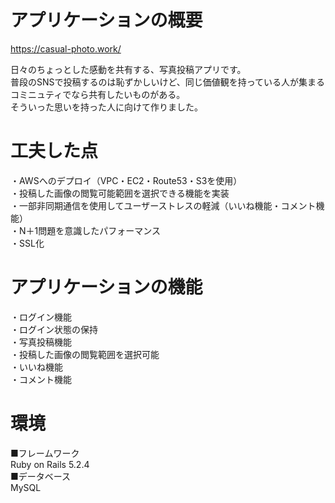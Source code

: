 
# アプリケーションの概要  
 
https://casual-photo.work/
 
 日々のちょっとした感動を共有する、写真投稿アプリです。  
 普段のSNSで投稿するのは恥ずかしいけど、同じ価値観を持っている人が集まるコミニュティでなら共有したいものがある。  
 そういった思いを持った人に向けて作りました。  
 
# 工夫した点  
・AWSへのデプロイ（VPC・EC2・Route53・S3を使用）  
・投稿した画像の閲覧可能範囲を選択できる機能を実装  
・一部非同期通信を使用してユーザーストレスの軽減（いいね機能・コメント機能）  
・N＋1問題を意識したパフォーマンス  
・SSL化  
  
# アプリケーションの機能  
  
・ログイン機能  
・ログイン状態の保持  
・写真投稿機能  
・投稿した画像の閲覧範囲を選択可能  
・いいね機能  
・コメント機能
 
# 環境  
 
 ■フレームワーク  
  Ruby on Rails 5.2.4  
 ■データベース  
  MySQL  
